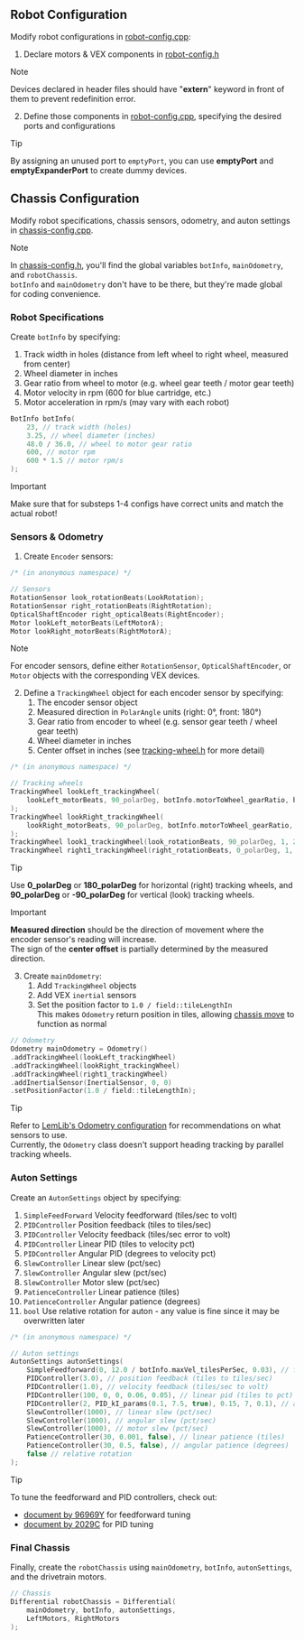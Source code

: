 ## Robot Configuration

Modify robot configurations in [robot-config.cpp](./src/robot-config.cpp):

1. Declare motors & VEX components in [robot-config.h](./include/robot-config.h)

> [!NOTE]
>
> Devices declared in header files should have "**extern**" keyword in front of them to prevent redefinition error.<br>


2. Define those components in [robot-config.cpp](./src/robot-config.cpp), specifying the desired ports and configurations

> [!TIP]
>
> By assigning an unused port to `emptyPort`, you can use **emptyPort** and **emptyExpanderPort** to create dummy devices.


## Chassis Configuration

Modify robot specifications, chassis sensors, odometry, and auton settings in [chassis-config.cpp](./src/chassis-config.cpp).

> [!NOTE]
>
> In [chassis-config.h](./include/chassis-config.h), you'll find the global variables `botInfo`, `mainOdometry`, and `robotChassis`.<br>
> `botInfo` and `mainOdometry` don't have to be there, but they're made global for coding convenience.


### Robot Specifications

Create `botInfo` by specifying:

1. Track width in holes (distance from left wheel to right wheel, measured from center)
2. Wheel diameter in inches
3. Gear ratio from wheel to motor (e.g. wheel gear teeth / motor gear teeth)
4. Motor velocity in rpm (600 for blue cartridge, etc.)
5. Motor acceleration in rpm/s (may vary with each robot)

```cpp
BotInfo botInfo(
	23, // track width (holes)
	3.25, // wheel diameter (inches)
	48.0 / 36.0, // wheel to motor gear ratio
	600, // motor rpm
	600 * 1.5 // motor rpm/s
);
```

> [!IMPORTANT]
>
> Make sure that for substeps 1-4 configs have correct units and match the actual robot!


### Sensors & Odometry

1. Create `Encoder` sensors:

```cpp
/* (in anonymous namespace) */

// Sensors
RotationSensor look_rotationBeats(LookRotation);
RotationSensor right_rotationBeats(RightRotation);
OpticalShaftEncoder right_opticalBeats(RightEncoder);
Motor lookLeft_motorBeats(LeftMotorA);
Motor lookRight_motorBeats(RightMotorA);
```

> [!NOTE]
>
> For encoder sensors, define either `RotationSensor`, `OpticalShaftEncoder`, or `Motor` objects with the corresponding VEX devices.


2. Define a `TrackingWheel` object for each encoder sensor by specifying:
	1. The encoder sensor object
	2. Measured direction in `PolarAngle` units (right: 0°, front: 180°)
	3. Gear ratio from encoder to wheel (e.g. sensor gear teeth / wheel gear teeth)
	4. Wheel diameter in inches
	5. Center offset in inches (see [tracking-wheel.h](./include/Aespa-Lib/Ningning-Sensors/tracking-wheel.h) for more detail)

```cpp
/* (in anonymous namespace) */

// Tracking wheels
TrackingWheel lookLeft_trackingWheel(
	lookLeft_motorBeats, 90_polarDeg, botInfo.motorToWheel_gearRatio, botInfo.wheelDiameter_inches, -botInfo.trackWidth_inches / 2
);
TrackingWheel lookRight_trackingWheel(
	lookRight_motorBeats, 90_polarDeg, botInfo.motorToWheel_gearRatio, botInfo.wheelDiameter_inches, botInfo.trackWidth_inches / 2
);
TrackingWheel look1_trackingWheel(look_rotationBeats, 90_polarDeg, 1, 2.75, -0.013);
TrackingWheel right1_trackingWheel(right_rotationBeats, 0_polarDeg, 1, 2.00, 2.0);
```

> [!TIP]
>
> Use **0_polarDeg** or **180_polarDeg** for horizontal (right) tracking wheels,
> and **90_polarDeg** or **-90_polarDeg** for vertical (look) tracking wheels.

> [!IMPORTANT]
>
> **Measured direction** should be the direction of movement where the encoder sensor's reading will increase.<br>
> The sign of the **center offset** is partially determined by the measured direction.


3. Create `mainOdometry`:
	1. Add `TrackingWheel` objects
	2. Add VEX `inertial` sensors
	3. Set the position factor to `1.0 / field::tileLengthIn`<br>
	This makes `Odometry` return position in tiles, allowing [chassis move](./include/Pas1-Lib/Chassis/Move/) to function as normal

```cpp
// Odometry
Odometry mainOdometry = Odometry()
.addTrackingWheel(lookLeft_trackingWheel)
.addTrackingWheel(lookRight_trackingWheel)
.addTrackingWheel(right1_trackingWheel)
.addInertialSensor(InertialSensor, 0, 0)
.setPositionFactor(1.0 / field::tileLengthIn);
```

> [!TIP]
>
> Refer to [LemLib's Odometry configuration](https://lemlib.readthedocs.io/en/stable/tutorials/2_configuration.html#odometry) for recommendations on what sensors to use.<br>
> Currently, the `Odometry` class doesn't support heading tracking by parallel tracking wheels.


### Auton Settings

Create an `AutonSettings` object by specifying:

1. `SimpleFeedForward` Velocity feedforward (tiles/sec to volt)
2. `PIDController` Position feedback (tiles to tiles/sec)
3. `PIDController` Velocity feedback (tiles/sec error to volt)
4. `PIDController` Linear PID (tiles to velocity pct)
5. `PIDController` Angular PID (degrees to velocity pct)
6. `SlewController` Linear slew (pct/sec)
7. `SlewController` Angular slew (pct/sec)
8. `SlewController` Motor slew (pct/sec)
9. `PatienceController` Linear patience (tiles)
10. `PatienceController` Angular patience (degrees)
11. `bool` Use relative rotation for auton - any value is fine since it may be overwritten later


```cpp
/* (in anonymous namespace) */

// Auton settings
AutonSettings autonSettings(
	SimpleFeedforward(0, 12.0 / botInfo.maxVel_tilesPerSec, 0.03), // feedforward (tiles/sec to volt)
	PIDController(3.0), // position feedback (tiles to tiles/sec)
	PIDController(1.0), // velocity feedback (tiles/sec to volt)
	PIDController(100, 0, 0, 0.06, 0.05), // linear pid (tiles to pct)
	PIDController(2, PID_kI_params(0.1, 7.5, true), 0.15, 7, 0.1), // angular pid (degrees to pct)
	SlewController(1000), // linear slew (pct/sec)
	SlewController(1000), // angular slew (pct/sec)
	SlewController(1000), // motor slew (pct/sec)
	PatienceController(30, 0.001, false), // linear patience (tiles)
	PatienceController(30, 0.5, false), // angular patience (degrees)
	false // relative rotation
);
```

> [!TIP]
>
> To tune the feedforward and PID controllers, check out:<br>
> - [document by 96969Y](https://docs.google.com/document/d/1gGQUS_ICVblglQYYHCu_tF6tr0dZSVkgfC9vMcKO9wQ/edit?usp=sharing)
> for feedforward tuning<br>
> - [document by 2029C](https://docs.google.com/document/d/1-BjN275RGUCx_rw3oZya8FP3pveYBZwiozITEoHG33Y/edit?tab=t.0)
> for PID tuning


### Final Chassis

Finally, create the `robotChassis` using `mainOdometry`, `botInfo`, `autonSettings`, and the drivetrain motors.

```cpp
// Chassis
Differential robotChassis = Differential(
	mainOdometry, botInfo, autonSettings,
	LeftMotors, RightMotors
);
```
